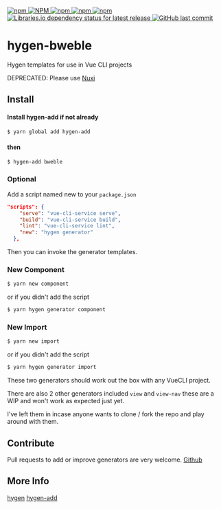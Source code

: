 [![npm](https://img.shields.io/npm/v/hygen-bweble.svg)
![NPM](https://img.shields.io/npm/l/hygen-bweble.svg)
![npm](https://img.shields.io/npm/dw/hygen-bweble.svg)
![npm](https://img.shields.io/npm/dm/hygen-bweble.svg)
![npm](https://img.shields.io/npm/dt/hygen-bweble.svg)
](https://www.npmjs.com/package/hygen-bweble)
[![Libraries.io dependency status for latest release](https://img.shields.io/librariesio/release/npm/hygen-bweble.svg)
    ![GitHub last commit](https://img.shields.io/github/last-commit/afflexux/hygen-bweble.svg)](https://github.com/afflexux/hygen-bweble)

# hygen-bweble

Hygen templates for use in Vue CLI projects

DEPRECATED: Please use [Nuxi](https://www.npmjs.com/package/nuxi)

## Install
#### Install hygen-add if not already

``` bash
$ yarn global add hygen-add
```
#### then

``` bash
$ hygen-add bweble
```
### Optional
Add a script named new to your `package.json`
``` json
"scripts": {
    "serve": "vue-cli-service serve",
    "build": "vue-cli-service build",
    "lint": "vue-cli-service lint",
    "new": "hygen generator"
  },
```
Then you can invoke the generator templates.
### New Component
``` bash
$ yarn new component
```
or if you didn't add the script
``` bash
$ yarn hygen generator component
```
### New Import
``` bash
$ yarn new import
```
or if you didn't add the script
``` bash
$ yarn hygen generator import
```

These two generators should work out the box with any VueCLI project.

There are also 2 other generators included `view` and `view-nav` these are a WIP and won't work as expected just yet.

I've left them in incase anyone wants to clone / fork the repo and play around with them.



## Contribute
Pull requests to add or improve generators are very welcome.
[Github](https://github.com/afflexux/hygen-bweble)



## More Info

[hygen](https://www.hygen.io/)
 [hygen-add](https://github.com/jondot/hygen-add)

